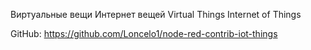 Виртуальные вещи Интернет вещей
Virtual Things Internet of Things

GitHub:
https://github.com/Loncelo1/node-red-contrib-iot-things
